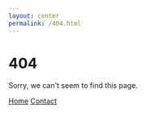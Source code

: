 ```yaml
---
layout: center
permalink: /404.html
---
```


# 404

Sorry, we can't seem to find this page.

<div class="mt3">
  <a href="{{ site.baseurl }}/" class="button button-blue button">Home</a>
  <a href="{{ site.baseurl }}/contact/" class="button button-blue button">Contact</a>
</div>
